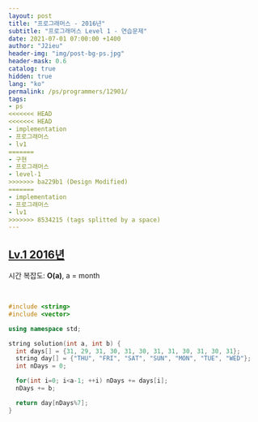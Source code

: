 ```yaml
---
layout: post
title: "프로그래머스 - 2016년"
subtitle: "프로그래머스 Level 1 - 연습문제"
date: 2021-07-01 07:00:00 +1400
author: "J2ieu"
header-img: "img/post-bg-ps.jpg"
header-mask: 0.6
catalog: true
hidden: true
lang: "ko"
permalink: /ps/programmers/12901/
tags:
- ps
<<<<<<< HEAD
<<<<<<< HEAD
- implementation
- 프로그래머스
- lv1
=======
- 구현
- 프로그래머스
- level-1
>>>>>>> ba229b1 (Design Modified)
=======
- implementation
- 프로그래머스
- lv1
>>>>>>> 8534215 (tags splitted by a space)
---
```


## [Lv.1 2016년](https://programmers.co.kr/learn/courses/30/lessons/12901)

시간 복잡도: **O(a)**, a = month

<br> 

```cpp
#include <string>
#include <vector>

using namespace std;

string solution(int a, int b) {
  int days[] = {31, 29, 31, 30, 31, 30, 31, 31, 30, 31, 30, 31};
  string day[] = {"THU", "FRI", "SAT", "SUN", "MON", "TUE", "WED"};
  int nDays = 0;

  for(int i=0; i<a-1; ++i) nDays += days[i];
  nDays += b;

  return day[nDays%7];
}
```